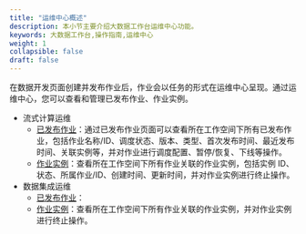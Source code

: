 ```yaml
---
title: "运维中心概述"
description: 本小节主要介绍大数据工作台运维中心功能。 
keywords: 大数据工作台,操作指南,运维中心
weight: 1
collapsible: false
draft: false
---
```


在数据开发页面创建并发布作业后，作业会以任务的形式在运维中心呈现。通过运维中心，您可以查看和管理已发布作业、作业实例。

- 流式计算运维
  - [已发布作业](/bigdata/dataomnis/manual/operation_center/flink/released_job/)：通过已发布作业页面可以查看所在工作空间下所有已发布作业，包括作业名称/ID、调度状态、版本、类型、首次发布时间、最近发布时间、关联实例等，并对作业进行调度配置、暂停/恢复、下线等操作。
  - [作业实例](/bigdata/dataomnis/manual/operation_center/flink/job_instance/)：查看所在工作空间下所有作业关联的作业实例，包括实例 ID、状态、所属作业/ID、创建时间、更新时间，并对作业实例进行终止操作。
- 数据集成运维
  - [已发布作业](/bigdata/dataomnis/manual/operation_center/integration/released_job/)：
  - [作业实例](/bigdata/dataomnis/manual/operation_center/integration/job_instance/)：查看所在工作空间下所有作业关联的作业实例，并对作业实例进行终止操作。
